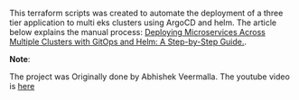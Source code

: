 This terraform scripts was created to automate the deployment of a three tier application to multi eks clusters using ArgoCD and helm. 
The article below explains the manual process:
[Deploying Microservices Across Multiple Clusters with GitOps and Helm: A Step-by-Step Guide.](https://medium.com/@nyerhovwoonitcha/deploying-microservices-across-multiple-clusters-with-gitops-and-helm-a-step-by-step-guide-9a194f8c822a).

**Note**:


The project was Originally done by Abhishek Veermalla.
The youtube video is [here](https://youtu.be/QhDnXsmSnfk?si=rChIkiNz1wEhmM6M) 